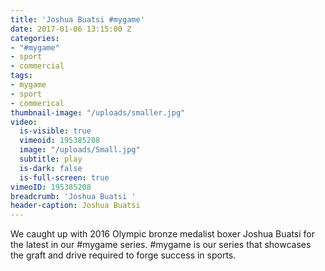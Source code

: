 ```yaml
---
title: 'Joshua Buatsi #mygame'
date: 2017-01-06 13:15:00 Z
categories:
- "#mygame"
- sport
- commercial
tags:
- mygame
- sport
- commerical
thumbnail-image: "/uploads/smaller.jpg"
video:
  is-visible: true
  vimeoid: 195385208
  image: "/uploads/Small.jpg"
  subtitle: play
  is-dark: false
  is-full-screen: true
vimeoID: 195385208
breadcrumb: 'Joshua Buatsi '
header-caption: Joshua Buatsi
---
```


We caught up with 2016 Olympic bronze medalist boxer Joshua Buatsi for the latest in our #mygame series. #mygame is our series that showcases the graft and drive required to forge success in sports.
